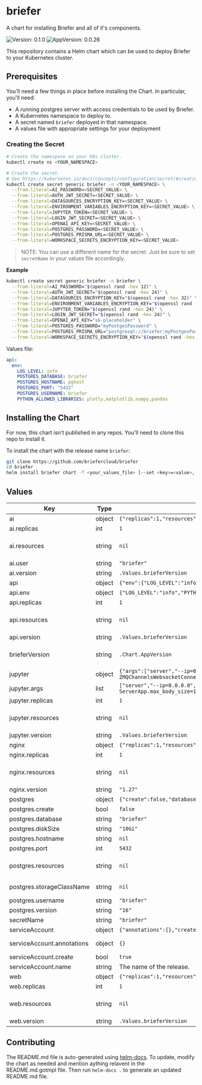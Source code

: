 # briefer

A chart for installing Briefer and all of it's components.

![Version: 0.1.0](https://img.shields.io/badge/Version-0.1.0-informational?style=flat-square) ![AppVersion: 0.0.26](https://img.shields.io/badge/AppVersion-0.0.26-informational?style=flat-square)

This repository contains a Helm chart which can be used to deploy Briefer to your Kubernetes cluster.

## Prerequisites

You'll need a few things in place before installing the Chart. In particular, you'll need:

* A running postgres server with access credentials to be used by Briefer.
* A Kubernetes namespace to deploy to.
* A secret named `briefer` deployed in that namespace.
* A values file with appropriate settings for your deployment

### Creating the Secret

```bash
# Create the namespace on your K8s cluster.
kubectl create ns <YOUR_NAMESPACE>

# Create the secret.
# See https://kubernetes.io/docs/concepts/configuration/secret/#creating-a-secret for alternatives.
kubectl create secret generic briefer -n <YOUR_NAMESPACE> \
  --from-literal=AI_PASSWORD=<SECRET_VALUE> \
  --from-literal=AUTH_JWT_SECRET=<SECRET_VALUE> \
  --from-literal=DATASOURCES_ENCRYPTION_KEY=<SECRET_VALUE> \
  --from-literal=ENVIRONMENT_VARIABLES_ENCRYPTION_KEY=<SECRET_VALUE> \
  --from-literal=JUPYTER_TOKEN=<SECRET_VALUE> \
  --from-literal=LOGIN_JWT_SECRET=<SECRET_VALUE> \
  --from-literal=OPENAI_API_KEY=<SECRET_VALUE> \
  --from-literal=POSTGRES_PASSWORD=<SECRET_VALUE> \
  --from-literal=POSTGRES_PRISMA_URL=<SECRET_VALUE> \
  --from-literal=WORKSPACE_SECRETS_ENCRYPTION_KEY=<SECRET_VALUE>
```

> NOTE: You can use a different name for the secret. Just be sure to set `secretName` in your values file accordingly.

**Example**

```bash
kubectl create secret generic briefer -n briefer \
  --from-literal=AI_PASSWORD="$(openssl rand -hex 12)" \
  --from-literal=AUTH_JWT_SECRET="$(openssl rand -hex 24)" \
  --from-literal=DATASOURCES_ENCRYPTION_KEY="$(openssl rand -hex 32)" \
  --from-literal=ENVIRONMENT_VARIABLES_ENCRYPTION_KEY="$(openssl rand -hex 32)" \
  --from-literal=JUPYTER_TOKEN="$(openssl rand -hex 24)" \
  --from-literal=LOGIN_JWT_SECRET="$(openssl rand -hex 24)" \
  --from-literal=OPENAI_API_KEY="sk-placeholder" \
  --from-literal=POSTGRES_PASSWORD="myPostgesPassword" \
  --from-literal=POSTGRES_PRISMA_URL="postgresql://briefer:myPostgesPassword@pghost:5432/briefer?schema=public" \
  --from-literal=WORKSPACE_SECRETS_ENCRYPTION_KEY="$(openssl rand -hex 32)"
```

Values file:

```yaml
api:
  env:
    LOG_LEVEL: info
    POSTGRES_DATABASE: briefer
    POSTGRES_HOSTNAME: pghost
    POSTGRES_PORT: "5432"
    POSTGRES_USERNAME: briefer
    PYTHON_ALLOWED_LIBRARIES: plotly,matplotlib,numpy,pandas
```

## Installing the Chart

For now, this chart isn't published in any repos. You'll need to clone this repo to install it.

To install the chart with the release name `briefer`:

```bash
git clone https://github.com/briefercloud/briefer
cd briefer
helm install briefer chart -f <your_values_file> [--set <key>=<value>,...]
```

## Values

| Key | Type | Default | Description |
|-----|------|---------|-------------|
| ai | object | `{"replicas":1,"resources":null,"user":"briefer","version":""}` | Configuration for the AI service. |
| ai.replicas | int | `1` | The number of replicas to run. |
| ai.resources | string | `nil` | Resource quotas for the containers. See https://kubernetes.io/docs/concepts/configuration/manage-resources-containers/ |
| ai.user | string | `"briefer"` | The basic auth username for the AI service. |
| ai.version | string | `.Values.brieferVersion` | The version of the briefer-ai image to run. |
| api | object | `{"env":{"LOG_LEVEL":"info","PYTHON_ALLOWED_LIBRARIES":"plotly,matplotlib,numpy,pandas"},"replicas":1,"resources":null,"version":""}` | Configuration for the API. |
| api.env | object | `{"LOG_LEVEL":"info","PYTHON_ALLOWED_LIBRARIES":"plotly,matplotlib,numpy,pandas"}` | Environment variables for the API server. |
| api.replicas | int | `1` | The number of replicas to run. |
| api.resources | string | `nil` | Resource quotas for the containers. See https://kubernetes.io/docs/concepts/configuration/manage-resources-containers/ |
| api.version | string | `.Values.brieferVersion` | The version of the briefer-api image to run. |
| brieferVersion | string | `.Chart.AppVersion` | The version of briefer to deploy. This is used for all container images unless an override is specified locally for the service (see `ai`, `api`, `jupyter`, etc. for details). |
| jupyter | object | `{"args":["server","--ip=0.0.0.0","--ZMQChannelsWebsocketConnection.iopub_data_rate_limit=1.0e10","--ZMQChannelsWebsocketConnection.iopub_msg_rate_limit=1.0e6","--ServerApp.max_body_size=107374182400"],"replicas":1,"resources":null,"version":""}` | Configuration for the jupyter service. |
| jupyter.args | list | `["server","--ip=0.0.0.0","--ZMQChannelsWebsocketConnection.iopub_data_rate_limit=1.0e10","--ZMQChannelsWebsocketConnection.iopub_msg_rate_limit=1.0e6","--ServerApp.max_body_size=107374182400"]` | Arguments to be sent to `jupyter`. |
| jupyter.replicas | int | `1` | The number of replicas to run. |
| jupyter.resources | string | `nil` | Resource quotas for the containers. See https://kubernetes.io/docs/concepts/configuration/manage-resources-containers/ |
| jupyter.version | string | `.Values.brieferVersion` | The version of the briefer-jupyter image to run. |
| nginx | object | `{"replicas":1,"resources":null,"version":"1.27"}` | Nginx configuration. |
| nginx.replicas | int | `1` | The number of replicas to run. |
| nginx.resources | string | `nil` | Resource quotas for the containers. See https://kubernetes.io/docs/concepts/configuration/manage-resources-containers/ |
| nginx.version | string | `"1.27"` | The version of nginx to run. |
| postgres | object | `{"create":false,"database":"briefer","diskSize":"10Gi","hostname":null,"port":5432,"resources":null,"storageClassName":null,"username":"briefer","version":"16"}` | Configuration for running PostgreSQL. |
| postgres.create | bool | `false` | When true, deploy the ephemeral PostgreSQL container. |
| postgres.database | string | `"briefer"` | The name of the database |
| postgres.diskSize | string | `"10Gi"` | When create is true, the size of the volume to create. |
| postgres.hostname | string | `nil` | The hostname of the DB server to connect to. |
| postgres.port | int | `5432` | The port to connect on. |
| postgres.resources | string | `nil` | Resource quotas for the containers. See https://kubernetes.io/docs/concepts/configuration/manage-resources-containers/ |
| postgres.storageClassName | string | `nil` | The storageClassName to use for the PVC. If left blank, the Cloud Provider's default storage class will be used. |
| postgres.username | string | `"briefer"` | The username to connect as. |
| postgres.version | string | `"16"` | The version of the postgres container to run. |
| secretName | string | `"briefer"` | The name of the secret used to configure Briefer services. |
| serviceAccount | object | `{"annotations":{},"create":true,"name":""}` | Configuration of the service account used by all pods. |
| serviceAccount.annotations | object | `{}` | Additional annotations to add to the service account. Useful for things like workload identity mappings in GKE. |
| serviceAccount.create | bool | `true` | Whether or not to create the service account. |
| serviceAccount.name | string | The name of the release. | The service account name. |
| web | object | `{"replicas":1,"resources":null,"version":""}` | Configuration for the web (frontend) service. |
| web.replicas | int | `1` | The number of replicas to run. |
| web.resources | string | `nil` | Resource quotas for the containers. See https://kubernetes.io/docs/concepts/configuration/manage-resources-containers/ |
| web.version | string | `.Values.brieferVersion` | The version of the briefer-web image to run. |

## Contributing

The README.md file is auto-generated using [helm-docs]. To update, modify the chart as needed and mention aything
relavent in the README.md.gotmpl file. Then run `helm-docs .` to generate an updated README.md file.

[helm-docs]: https://github.com/norwoodj/helm-docs
